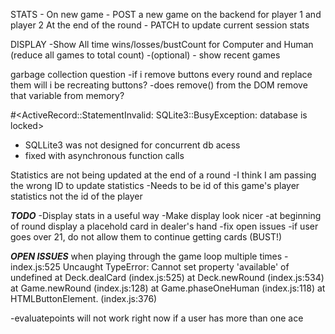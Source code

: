 

STATS -
On new game - POST a new game on the backend for player 1 and player 2
At the end of the round - PATCH to update current session stats 

DISPLAY 
-Show All time wins/losses/bustCount for Computer and Human (reduce all games to total count)
-(optional) - show recent games 


garbage collection question
-if i remove buttons every round and replace them will i be recreating buttons?
-does remove() from the DOM remove that variable from memory?


#<ActiveRecord::StatementInvalid: SQLite3::BusyException: database is locked>
 - SQLLite3 was not designed for concurrent db acess 
 - fixed with asynchronous function calls


 Statistics are not being updated at the end of a round 
 -I think I am passing the wrong ID to update statistics
 -Needs to be id of this game's player statistics not the id of the player 

 ***TODO***
-Display stats in a useful way 
-Make display look nicer
-at beginning of round display a placehold card in dealer's hand
-fix open issues
-if user goes over 21, do not allow them to continue getting cards (BUST!)

***OPEN ISSUES***
when playing through the game loop multiple times
-index.js:525 Uncaught TypeError: Cannot set property 'available' of undefined
    at Deck.dealCard (index.js:525)
    at Deck.newRound (index.js:534)
    at Game.newRound (index.js:128)
    at Game.phaseOneHuman (index.js:118)
    at HTMLButtonElement.<anonymous> (index.js:376)

-evaluatepoints will not work right now if a user has more than one ace